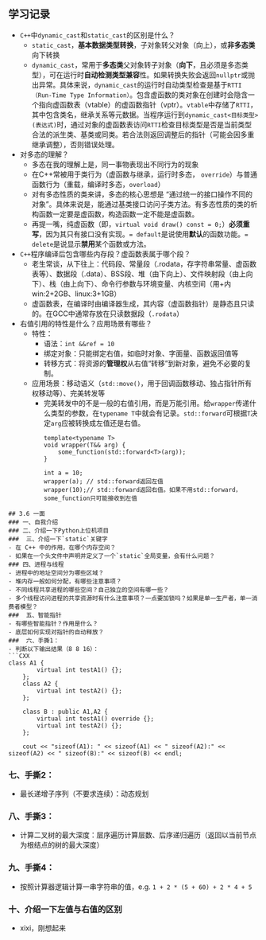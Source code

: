 ## 学习记录
- `C++`中`dynamic_cast`和`static_cast`的区别是什么？
  - `static_cast`，**基本数据类型转换**，子对象转父对象（向上），或**非多态类**向下转换
  - `dynamic_cast`，常用于**多态类**父对象转子对象（**向下**，且必须是多态类型），可在运行时**自动检测类型兼容**性。如果转换失败会返回`nullptr`或抛出异常。具体来说，`dynamic_cast`的运行时自动类型检查是基于`RTTI（Run-Time Type Information）`。包含虚函数的类对象在创建时会隐含一个指向虚函数表（vtable）的虚函数指针（vptr）。`vtable`中存储了`RTTI`，其中包含类名，继承关系等元数据。当程序运行到`dynamic_cast<目标类型>(表达式)`时，通过对象的虚函数表访问`RTTI`检查目标类型是否是当前类型合法的派生类、基类或同类。若合法则返回调整后的指针（可能会因多重继承调整），否则错误处理。
- 对多态的理解？
  - 多态在我的理解上是，同一事物表现出不同行为的现象
  - 在C++常被用于类行为（虚函数与继承，运行时多态， `override`）与普通函数行为（重载，编译时多态，`overload`）
  - 对有多态性质的类来讲，多态的核心思想是 “通过统一的接口操作不同的对象”。具体来说是，能通过基类接口访问子类方法。有多态性质的类的析构函数一定要是虚函数，构造函数一定不能是虚函数。
  - 再提一嘴，纯虚函数（即，`virtual void draw() const = 0;`）**必须重写**，因为其只有接口没有实现。`= default`是说使用**默认**的函数功能。`= delete`是说显示**禁用**某个函数或方法。
- `C++`程序编译后包含哪些内存段？虚函数表属于哪个段？
  - 老生常谈，从下往上：代码段、常量段（.rodata，存字符串常量、虚函数表等）、数据段（.data）、BSS段、堆（由下向上）、文件映射段（由上向下）、栈（由上向下）、命令行参数与环境变量、内核空间（用+内 win:2+2GB、linux:3+1GB）
  - 虚函数表，在编译时由编译器生成，其内容（虚函数指针）是静态且只读的。在GCC中通常存放在只读数据段（`.rodata`）
- 右值引用的特性是什么？应用场景有哪些？
  - 特性：
    - 语法：`int &&ref = 10`
    - 绑定对象：只能绑定右值，如临时对象、字面量、函数返回值等
    - 转移方式：将资源的**管理权**从右值“转移”到新对象，避免不必要的复制。
  - 应用场景：移动语义（`std::move()`，用于回调函数移动、独占指针所有权移动等）、完美转发等
    - 完美转发中的不是一般的右值引用，而是万能引用。给`wrapper`传递什么类型的参数，在`typename T`中就会有记录。`std::forward`可根据`T`决定`arg`应被转换成左值还是右值。
		```CXX
		template<typename T>
		void wrapper(T&& arg) {
		    some_function(std::forward<T>(arg));
		}
		
		int a = 10;
		wrapper(a); // std::forward返回左值
		wrapper(10);// std::forward返回右值。如果不用std::forward，some_function只可能接收到左值
```
## 3.6 一面
### 一、自我介绍
### 二、介绍一下Python上位机项目
###  三、介绍一下`static`关键字
- 在 C++ 中的作用，在哪个内存空间？
- 如果在一个头文件中声明并定义了一个`static`全局变量，会有什么问题？
### 四、进程与线程
- 进程中的地址空间分为哪些区域？
- 堆内存一般如何分配，有哪些注意事项？
- 不同线程共享进程的哪些空间？自己独立的空间有哪一些？
- 多个线程访问进程的共享资源时有什么注意事项？一点要加锁吗？如果是单一生产者，单一消费者模型？
###  五、智能指针
- 有哪些智能指针？作用是什么？
- 底层如何实现对指针的自动释放？
###  六、手撕1：
- 判断以下输出结果（8 8 16）：
```CXX
class A1 {
		virtual int testA1() {};
	};
	class A2 {
		virtual int testA2() {};
	};

	class B : public A1,A2 {
		virtual int testA1() override {};
		virtual int testA2() {};
	};

	cout << "sizeof(A1): " << sizeof(A1) << " sizeof(A2):" << sizeof(A2) << " sizeof(B):" << sizeof(B) << endl;
```
###  七、手撕2：
- 最长递增子序列（不要求连续）：动态规划
###  八、手撕3：
- 计算二叉树的最大深度：层序遍历计算层数、后序递归遍历（返回以当前节点为根结点的树的最大深度）
###  九、手撕4：
- 按照计算器逻辑计算一串字符串的值，e.g. `1 + 2 * (5 + 60) + 2 * 4 + 5`
###  十、介绍一下左值与右值的区别
- xixi，刚想起来
